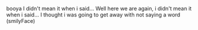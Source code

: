 
booya
I didn't mean it when i said...
Well here we are again, i didn't mean it when i said...
I thought i was going to get away with not saying a word (smilyFace)

